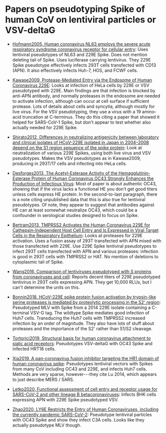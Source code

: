 # Papers on pseudotyping Spike of human CoV on lentiviral particles or VSV-deltaG

- [Hofmann2005, Human coronavirus NL63 employs the severe acute respiratory syndrome coronavirus receptor for cellular entry](https://www.pnas.org/content/102/22/7988.long):
  Uses lentiviral pseudotypes of NL63 and 229E Spike.
  Does not mention deleting tail of Spike.
  Uses luciferase carrying lentivirus.
  They 229E Spike pseudotype effectively infects 293T cells transfected with CD13 (APN).
  It also effectively infects Huh-7, HOS, and FCWF cells.

- [Kawase2009, Protease-Mediated Entry via the Endosome of Human Coronavirus 229E](https://www.ncbi.nlm.nih.gov/pmc/articles/PMC2612384/):
  Looks at infection of HeLa cells by 229E or VSV pseudotyped with 229E.
  Main findings are that infection is blocked by anti-APN antibody, and normally proteases in the endosome are needed to activate infection, although can occur at cell surface if sufficient protease.
  Lots of details about cells and syncytia, although mostly for live virus.
  For the VSV pseudotyping, they use a virus with a 19 amino-acid truncation at C-terminus.
  They do this citing a paper that showed it helped for SARS-CoV-1 Spike, but don't appear to test whether also actually needed for 229E Spike.

- [Shirato2012, Differences in neutralizing antigenicity between laboratory and clinical isolates of HCoV-229E isolated in Japan in 2004–2008 depend on the S1 region sequence of the spike protein](https://www.microbiologyresearch.org/content/journal/jgv/10.1099/vir.0.043117-0):
  Look at neutralization of various 229E Spikes, using both live virus and VSV pseudotypes.
  Makes the VSV pseudotypes as in Kawase2009, producing in 293T/17 cells and infecting into HeLa cells.

- [Desforges2013, The Acetyl-Esterase Activity of the Hemagglutinin-Esterase Protein of Human Coronavirus OC43 Strongly Enhances the Production of Infectious Virus](https://jvi.asm.org/content/87/6/3097.short):
  Most of paper is about authentic OC43, showing that if the virus lacks a functional HE you don't get good titers unless cells express HE protein.
  In the second-to-last paragraph, there is a note citing unpublished data that this is also true for lentiviral pseudotypes.
  Of note, they appear to suggest that antibodies against HE can at least somewhat neutralize OC43, which could be a confounder in serological studies designed to focus on Spike.

- [Bertram2013, TMPRSS2 Activates the Human Coronavirus 229E for Cathepsin-Independent Host Cell Entry and Is Expressed in Viral Target Cells in the Respiratory Epithelium](https://jvi.asm.org/content/jvi/87/11/6150):
  Looks at proteases for 229E activation.
  Uses a fusion assay of 293T transfected with APN mixed with those transfected with 229E.
  Use 229E Spike lentiviral pseudotypes to infect 293T cells transfected with APN and various proteases: infection is good in 293T cells with TMPRSS2 or HAT.
  No mention of deletions to cytoplasmic tail of Spike.

- [Wang2016, Comparison of lentiviruses pseudotyped with S proteins from coronaviruses and cell](https://link.springer.com/article/10.1007/s12250-015-3690-4):
  Reports decent titers of 229E pseudotyped lentivirus in 293T cells expressing APN.
  They get 10,000 RLUs, but I can't determine the units on this.

- [Bonnin2018, HCoV-229E spike protein fusion activation by trypsin-like serine proteases is mediated by proteolytic processing in the S2' region](https://www.microbiologyresearch.org/content/journal/jgv/10.1099/jgv.0.001074):
  Pseudotyped MLV with Spike from a 2014 229E isolate containing a C-terminal VSV-G tag.
  The wildtype Spike mediates good infection of Huh7 cells.
  Transducing the Huh7 cells with TMPRSS2 increased infection by an order of magnitude.
  They also have lots of stuff about proteases and the importance of the S2' rather than S1/S2 cleavage.

- [Tortorici2019, Structural basis for human coronavirus attachment to sialic acid receptors](https://www.nature.com/articles/s41594-019-0233-y):
  Pseudotypes VSV-deltaG with OC43 Spike and infected HRT18 cells.

- [Xia2019, A pan-coronavirus fusion inhibitor targeting the HR1 domain of human coronavirus spike](https://advances.sciencemag.org/content/advances/5/4/eaav4580):
  Pseudotypes lentiviral vectors with Spikes from many CoV including OC43 and 229E, and infects Huh7 cells.
  Methods are very sparse, however---they cite Lu 2014, which appears to just describe MERS / SARS.

- [Letko2020, Functional assessment of cell entry and receptor usage for SARS-CoV-2 and other lineage B betacoronaviruses](https://www.nature.com/articles/s41564-020-0688-y):
  Infects BHK cells expressing APN with 229E Spike pseudotyped VSV.

- [Zhao2020, LY6E Restricts the Entry of Human Coronaviruses, including the currently pandemic SARS-CoV-2](https://www.biorxiv.org/content/10.1101/2020.04.02.021469v1.full):
  Pseudotype lentiviral particles with OC43 Spike and show they infect C3A cells.
  Looks like they actually pseudotype MLV though.

